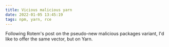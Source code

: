```yaml
---
title: Vicious malicious yarn
date: 2022-01-05 13:45:19
tags: npm, yarn, rce
---
```


Following Rotem's post on the pseudo-new malicious packages variant, I'd like to offer the same vector, but on Yarn.


